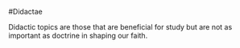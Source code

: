 #Didactae

Didactic topics are those that are beneficial for study but are not as important as doctrine in shaping our faith.
